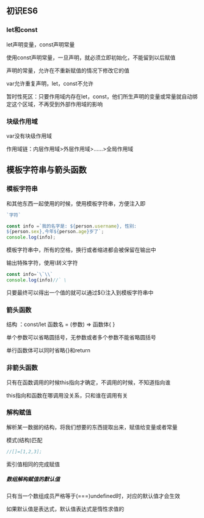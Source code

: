 ## 初识ES6

### let和const

let声明变量，const声明常量 

 使用const声明常量，一旦声明，就必须立即初始化，不能留到以后赋值

声明的常量，允许在不重新赋值的情况下修改它的值

 var允许重复声明，let，const不允许

暂时性死区：只要作用域内存在let，const，他们所生声明的变量或常量就自动绑定这个区域，不再受到外部作用域的影响

### 块级作用域

var没有块级作用域 

作用域链：内层作用域>外层作用域>......>全局作用域

## 模板字符串与箭头函数

### 模板字符串

和其他东西一起使用的时候，使用模板字符串，方便注入即  

```js
`字符`
```

```js
const info =`我的名字是: ${person.username}, 性别:
${person.sex},今年${person.age}岁了`;
console.log(info);
```

模板字符串中，所有的空格，换行或者缩进都会被保留在输出中

输出特殊字符，使用\转义字符

```js
const info=`\`\\`
console.log(info)//` \
```

只要最终可以得出一个值的就可以通过${}注入到模板字符串中

###  箭头函数

结构  ：const/let 函数名 = (参数) => 函数体{ }

单个参数可以省略圆括号，无参数或者多个参数不能省略圆括号

单行函数体可以同时省略{}和return   

### 非箭头函数

只有在函数调用的时候this指向才确定，不调用的时候，不知道指向谁

this指向和函数在哪调用没关系，只和谁在调用有关

###  解构赋值

 解析某一数据的结构，将我们想要的东西提取出来，赋值给变量或者常量

模式(结构)匹配

```js
//[]=[1,2,3];
```

索引值相同的完成赋值

##### 数组解构赋值的默认值

只有当一个数组成员严格等于(===)undefined时，对应的默认值才会生效

如果默认值是表达式，默认值表达式是惰性求值的 